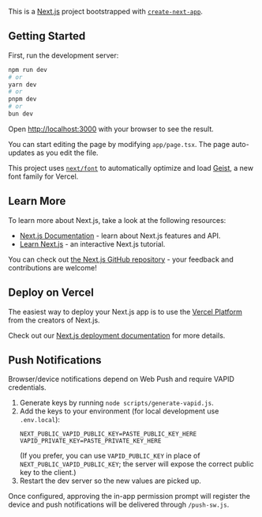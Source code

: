 This is a [Next.js](https://nextjs.org) project bootstrapped with [`create-next-app`](https://nextjs.org/docs/app/api-reference/cli/create-next-app).

## Getting Started

First, run the development server:

```bash
npm run dev
# or
yarn dev
# or
pnpm dev
# or
bun dev
```

Open [http://localhost:3000](http://localhost:3000) with your browser to see the result.

You can start editing the page by modifying `app/page.tsx`. The page auto-updates as you edit the file.

This project uses [`next/font`](https://nextjs.org/docs/app/building-your-application/optimizing/fonts) to automatically optimize and load [Geist](https://vercel.com/font), a new font family for Vercel.

## Learn More

To learn more about Next.js, take a look at the following resources:

- [Next.js Documentation](https://nextjs.org/docs) - learn about Next.js features and API.
- [Learn Next.js](https://nextjs.org/learn) - an interactive Next.js tutorial.

You can check out [the Next.js GitHub repository](https://github.com/vercel/next.js) - your feedback and contributions are welcome!

## Deploy on Vercel

The easiest way to deploy your Next.js app is to use the [Vercel Platform](https://vercel.com/new?utm_medium=default-template&filter=next.js&utm_source=create-next-app&utm_campaign=create-next-app-readme) from the creators of Next.js.

Check out our [Next.js deployment documentation](https://nextjs.org/docs/app/building-your-application/deploying) for more details.

## Push Notifications

Browser/device notifications depend on Web Push and require VAPID credentials.

1. Generate keys by running `node scripts/generate-vapid.js`.
2. Add the keys to your environment (for local development use `.env.local`):
   ```
   NEXT_PUBLIC_VAPID_PUBLIC_KEY=PASTE_PUBLIC_KEY_HERE
   VAPID_PRIVATE_KEY=PASTE_PRIVATE_KEY_HERE
   ```
   (If you prefer, you can use `VAPID_PUBLIC_KEY` in place of `NEXT_PUBLIC_VAPID_PUBLIC_KEY`; the server will expose the correct public key to the client.)
3. Restart the dev server so the new values are picked up.

Once configured, approving the in-app permission prompt will register the device and push notifications will be delivered through `/push-sw.js`.
